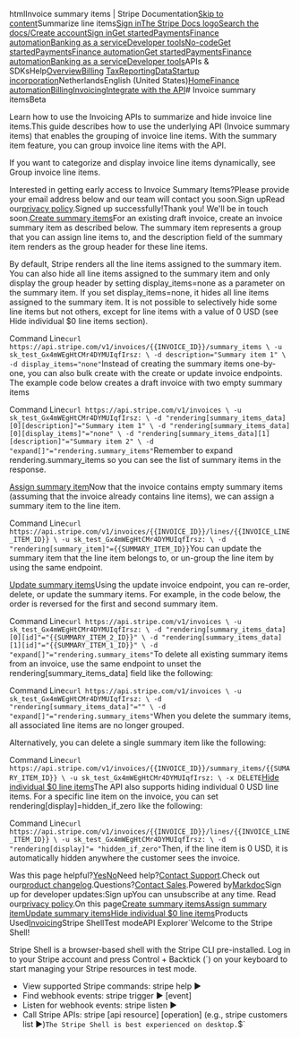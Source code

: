 htmlInvoice summary items | Stripe Documentation[Skip to content](#main-content)Summarize line items[Sign in](https://dashboard.stripe.com/login?redirect=https%3A%2F%2Fdocs.stripe.com%2Finvoicing%2Fline-item-grouping)[The Stripe Docs logo](/)[Search the docs/](#)[Create account](https://dashboard.stripe.com/register/invoicing)[Sign in](https://dashboard.stripe.com/login?redirect=https%3A%2F%2Fdocs.stripe.com%2Finvoicing%2Fline-item-grouping)[Get started](/get-started)[Payments](/payments)[Finance automation](/finance-automation)[Banking as a service](/financial-services)[Developer tools](/development)[No-code](/no-code)[Get started](/get-started)[Payments](/payments)[Finance automation](/finance-automation)[](#)[Get started](/get-started)[Payments](/payments)[Finance automation](/finance-automation)[Banking as a service](/financial-services)[Developer tools](/development)[](#)APIs & SDKsHelp[Overview](/docs/finance-automation)[Billing](#)
[Tax](#)[Reporting](#)[Data](#)[Startup incorporation](#)NetherlandsEnglish (United States)[](#)[](#)[Home](/docs)[Finance automation](/docs/finance-automation)[Billing](/docs/billing)[Invoicing](/docs/invoicing)[Integrate with the API](/docs/invoicing/integration)# Invoice summary itemsBeta

Learn how to use the Invoicing APIs to summarize and hide invoice line items.This guide describes how to use the underlying API (Invoice summary items) that enables the grouping of invoice line items. With the summary item feature, you can group invoice line items with the API.

If you want to categorize and display invoice line items dynamically, see Group invoice line items.

Interested in getting early access to Invoice Summary Items?Please provide your email address below and our team will contact you soon.Sign upRead our[privacy policy](https://stripe.com/privacy).Signed up successfully!Thank you! We'll be in touch soon.[Create summary items](#create-summary-items)For an existing draft invoice, create an invoice summary item as described below. The summary item represents a group that you can assign line items to, and the description field of the summary item renders as the group header for these line items.

By default, Stripe renders all the line items assigned to the summary item. You can also hide all line items assigned to the summary item and only display the group header by setting display_items=none as a parameter on the summary item. If you set display_items=none, it hides all line items assigned to the summary item. It is not possible to selectively hide some line items but not others, except for line items with a value of 0 USD (see Hide individual $0 line items section).

Command Line`curl https://api.stripe.com/v1/invoices/{{INVOICE_ID}}/summary_items \
  -u sk_test_Gx4mWEgHtCMr4DYMUIqfIrsz: \
  -d description="Summary item 1" \
  -d display_items="none"`Instead of creating the summary items one-by-one, you can also bulk create with the create or update invoice endpoints. The example code below creates a draft invoice with two empty summary items

Command Line`curl https://api.stripe.com/v1/invoices \
  -u sk_test_Gx4mWEgHtCMr4DYMUIqfIrsz: \
  -d "rendering[summary_items_data][0][description]"="Summary item 1" \
  -d "rendering[summary_items_data][0][display_items]"="none" \
  -d "rendering[summary_items_data][1][description]"="Summary item 2" \
  -d "expand[]"="rendering.summary_items"`Remember to expand rendering.summary_items so you can see the list of summary items in the response.

[Assign summary item](#assign-summary-items)Now that the invoice contains empty summary items (assuming that the invoice already contains line items), we can assign a summary item to the line item.

Command Line`curl https://api.stripe.com/v1/invoices/{{INVOICE_ID}}/lines/{{INVOICE_LINE_ITEM_ID}} \
  -u sk_test_Gx4mWEgHtCMr4DYMUIqfIrsz: \
  -d "rendering[summary_item]"={{SUMMARY_ITEM_ID}}`You can update the summary item that the line item belongs to, or un-group the line item by using the same endpoint.

[Update summary items](#update-summary-items)Using the update invoice endpoint, you can re-order, delete, or update the summary items. For example, in the code below, the order is reversed for the first and second summary item.

Command Line`curl https://api.stripe.com/v1/invoices \
  -u sk_test_Gx4mWEgHtCMr4DYMUIqfIrsz: \
  -d "rendering[summary_items_data][0][id]"="{{SUMMARY_ITEM_2_ID}}" \
  -d "rendering[summary_items_data][1][id]"="{{SUMMARY_ITEM_1_ID}}" \
  -d "expand[]"="rendering.summary_items"`To delete all existing summary items from an invoice, use the same endpoint to unset the rendering[summary_items_data] field like the following:

Command Line`curl https://api.stripe.com/v1/invoices \
  -u sk_test_Gx4mWEgHtCMr4DYMUIqfIrsz: \
  -d "rendering[summary_items_data]"="" \
  -d "expand[]"="rendering.summary_items"`When you delete the summary items, all associated line items are no longer grouped.

Alternatively, you can delete a single summary item like the following:

Command Line`curl https://api.stripe.com/v1/invoices/{{INVOICE_ID}}/summary_items/{{SUMARY_ITEM_ID}} \
  -u sk_test_Gx4mWEgHtCMr4DYMUIqfIrsz: \
  -x DELETE`[Hide individual $0 line items](#hide-line-items)The API also supports hiding individual 0 USD line items. For a specific line item on the invoice, you can set rendering[display]=hidden_if_zero like the following:

Command Line`curl https://api.stripe.com/v1/invoices/{{INVOICE_ID}}/lines/{{INVOICE_LINE_ITEM_ID}} \
  -u sk_test_Gx4mWEgHtCMr4DYMUIqfIrsz: \
  -d "rendering[display]"= "hidden_if_zero"`Then, if the line item is 0 USD, it is automatically hidden anywhere the customer sees the invoice.

Was this page helpful?[Yes](#)[No](#)Need help?[Contact Support](https://support.stripe.com/).Check out our[product changelog](https://stripe.com/blog/changelog).Questions?[Contact Sales](https://stripe.com/contact/sales).Powered by[Markdoc](https://markdoc.dev)Sign up for developer updates:Sign upYou can unsubscribe at any time. Read our[privacy policy](https://stripe.com/privacy).On this page[Create summary items](#create-summary-items)[Assign summary item](#assign-summary-items)[Update summary items](#update-summary-items)[Hide individual $0 line items](#hide-line-items)Products Used[Invoicing](/invoicing)Stripe ShellTest modeAPI Explorer[](https://stripe.com/docs/stripe-cli#install)`Welcome to the Stripe Shell!

Stripe Shell is a browser-based shell with the Stripe CLI pre-installed. Log in to your
Stripe account and press Control + Backtick (`) on your keyboard to start managing your Stripe
resources in test mode.

- View supported Stripe commands: stripe help ▶️
- Find webhook events: stripe trigger ▶️ [event]
- Listen for webhook events: stripe listen ▶
- Call Stripe APIs: stripe [api resource] [operation] (e.g., stripe customers list ▶️)`The Stripe Shell is best experienced on desktop.`$`
